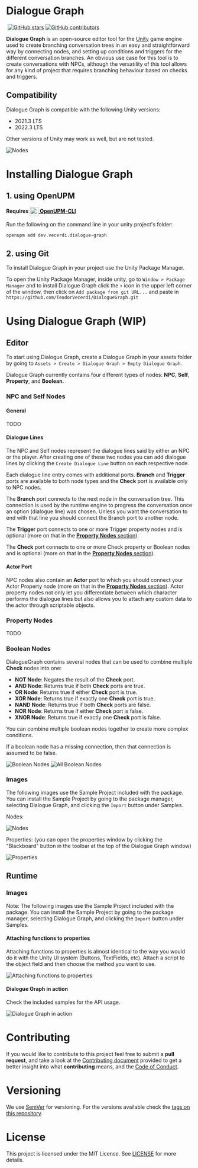 # Dialogue Graph

<!--OpenUPM--><a href="https://openupm.com/packages/com.github.teodorvecerdi.dialoguegraph/"><img alt src="https://img.shields.io/npm/v/com.github.teodorvecerdi.dialoguegraph?label=openupm&amp;registry_uri=https://package.openupm.com" /></a>
<!--Stars--><a href="https://github.com/TeodorVecerdi/DialogueGraph/stargazers"><img alt="GitHub stars" src="https://img.shields.io/github/stars/TeodorVecerdi/DialogueGraph?color=FFD700"></a>
<!--Contributors--><a href="https://github.com/TeodorVecerdi/DialogueGraph/graphs/contributors"><img alt="GitHub contributors" src="https://img.shields.io/github/contributors-anon/TeodorVecerdi/DialogueGraph?color=009a00"></a>


**Dialogue Graph** is an open-source editor tool for the [Unity](https://unity.com/) game engine used to create branching conversation trees in an easy and straightforward way by connecting nodes, and setting up conditions and triggers for the different conversation branches. An obvious use case for this tool is to create conversations with NPCs, although the versatility of this tool allows for any kind of project that requires branching behaviour based on checks and triggers.

## Compatibility

Dialogue Graph is compatible with the following Unity versions:

- 2021.3 LTS
- 2022.3 LTS

Other versions of Unity may work as well, but are not tested.

![Nodes](Github~/resources/DialogueGraph_demo_graph.png)

# Installing Dialogue Graph

## 1. using OpenUPM

**Requires [<img src="Github~/resources/openupm-icon-64.png" height="24px" align="center"/> OpenUPM-CLI][openupm-cli]**

Run the following on the command line in your unity project's folder:

```sh
openupm add dev.vecerdi.dialogue-graph
```

## 2. using Git

To install Dialogue Graph in your project use the Unity Package Manager.

To open the Unity Package Manager, inside unity, go to `Window > Package Manager` and to install Dialogue Graph click the `+` icon in the upper left corner of the window, then click on `Add package from git URL...` and paste in `https://github.com/TeodorVecerdi/DialogueGraph.git`

# Using Dialogue Graph (WIP)

## Editor

To start using Dialogue Graph, create a Dialogue Graph in your assets folder by going to `Assets > Create > Dialogue Graph > Empty Dialogue Graph`.

Dialogue Graph currently contains four different types of nodes: **NPC**, **Self**, **Property**, and **Boolean**.

### NPC and Self Nodes

#### General

TODO

#### Dialogue Lines

The NPC and Self nodes represent the dialogue lines said by either an NPC or the player. After creating one of these two nodes you can add dialogue lines by clicking the `Create Dialogue Line` button on each respective node.

Each dialogue line entry comes with additional ports. **Branch** and **Trigger** ports are available to both node types and the **Check** port is available only to NPC nodes.

The **Branch** port connects to the next node in the conversation tree. This connection is used by the runtime engine to progress the conversation once an option (dialogue line) was chosen. Unless you want the conversation to end with that line you should connect the Branch port to another node.

The **Trigger** port connects to one or more Trigger property nodes and is optional (more on that in the [**Property Nodes** section](#property-nodes)).

The **Check** port connects to one or more Check property or Boolean nodes and is optional (more on that in the [**Property Nodes** section](#property-nodes)).

#### Actor Port

NPC nodes also contain an **Actor** port to which you should connect your Actor Property node (more on that in the [**Property Nodes** section](#property-nodes)). Actor property nodes not only let you differentiate between which character performs the dialogue lines but also allows you to attach any custom data to the actor through scriptable objects.

### Property Nodes

TODO

### Boolean Nodes

DialogueGraph contains several nodes that can be used to combine multiple **Check** nodes into one:

- **NOT Node**: Negates the result of the **Check** port.
- **AND Node**: Returns true if both **Check** ports are true.
- **OR Node**: Returns true if either **Check** port is true.
- **XOR Node**: Returns true if exactly one **Check** port is true.
- **NAND Node**: Returns true if both **Check** ports are false.
- **NOR Node**: Returns true if either **Check** port is false.
- **XNOR Node**: Returns true if exactly one **Check** port is false.

You can combine multiple boolean nodes together to create more complex conditions.

If a boolean node has a missing connection, then that connection is assumed to be false.

![Boolean Nodes](Github~/resources/DialogueGraph_BooleanNodes.png)
![All Boolean Nodes](Github~/resources/DialogueGraph_AllBooleanNodes.png)

### Images

The following images use the Sample Project included with the package. You can install the Sample Project by going to the package manager, selecting Dialogue Graph, and clicking the `Import` button under Samples.

Nodes:

![Nodes](Github~/resources/DialogueGraph_demo_graph.png)

Properties: (you can open the properties window by clicking the "Blackboard" button in the toolbar at the top of the Dialogue Graph window)

![Properties](Github~/resources/DialogueGraph_demo_properties.png)

## Runtime

### Images

Note: The following images use the Sample Project included with the package. You can install the Sample Project by going to the package manager, selecting Dialogue Graph, and clicking the `Import` button under Samples.

#### Attaching functions to properties

Attaching functions to properties is almost identical to the way you would do it with the Unity UI system (Buttons, TextFields, etc). Attach a script to the object field and then choose the method you want to use.

![Attaching functions to properties](Github~/resources/DialogueGraph_demo_functions.gif)

#### Dialogue Graph in action

Check the included samples for the API usage.

![Dialogue Graph in action](Github~/resources/DialogueGraph_demo_sample.gif)

# Contributing

 If you would like to contribute to this project feel free to submit a **pull request**, and take a look at the [Contributing document](https://github.com/TeodorVecerdi/DialogueGraph/blob/master/Github~/CONTRIBUTING.md "CONTRIBUTING.md") provided to get a better insight into what **contributing** means, and the [Code of Conduct](https://github.com/TeodorVecerdi/DialogueGraph/blob/master/Github~/CODE_OF_CONDUCT.md).

# Versioning

We use [SemVer](http://semver.org/) for versioning. For the versions available check the [tags on this repository](https://github.com/TeodorVecerdi/DialogueGraph/tags).

# License

This project is licensed under the MIT License. See [LICENSE](https://github.com/TeodorVecerdi/DialogueGraph/blob/master/LICENSE) for more details.

[openupm-cli]: https://openupm.com/docs/getting-started.html#installing-openupm-cli
